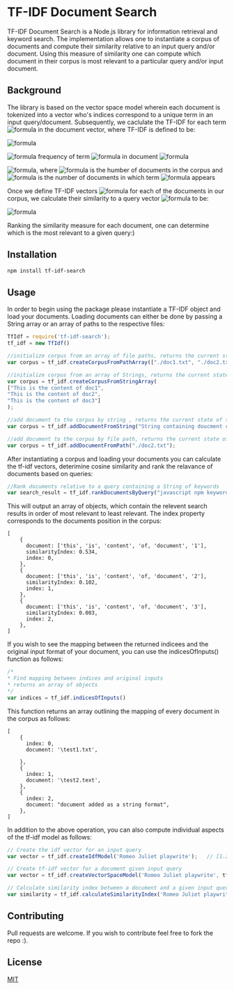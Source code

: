 # TF-IDF Document Search

TF-IDF Document Search is a Node.js library for information retrieval and keyword search. The implementation allows one to instantiate a corpus of documents and compute their similarity relative to an input query and/or document. Using this measure of similarity one can compute which document in their corpus is most relevant to a particular query and/or input document.

## Background

The library is based on the vector space model wherein each document is tokenized into a vector who's indices correspond to a unique term in an input query/document. Subsequently, we caclulate the TF-IDF for each term ![formula](https://render.githubusercontent.com/render/math?math=t) in the document vector, where TF-IDF is defined to be:

![formula](https://render.githubusercontent.com/render/math?math=TF\-IDF(t,d)=TF(t,d)%20\cdot%20IDF(t)$)

![formula](https://render.githubusercontent.com/render/math?math=TF(t,d)=$) frequency of term ![formula](https://render.githubusercontent.com/render/math?math=t$) in document ![formula](https://render.githubusercontent.com/render/math?math=d$)

![formula](https://render.githubusercontent.com/render/math?math=IDF(t)=log(\frac{n}{f_t})$),  where ![formula](https://render.githubusercontent.com/render/math?math=n$) is the humber of documents in the corpus and ![formula](https://render.githubusercontent.com/render/math?math=f_t$) is the number of documents in which term ![formula](https://render.githubusercontent.com/render/math?math=t$) appears

Once we define TF-IDF vectors ![formula](https://render.githubusercontent.com/render/math?math=v_1,v_2,v_3...,v_n$) for each of the documents in our corpus, we calculate their similarity to a query vector ![formula](https://render.githubusercontent.com/render/math?math=q_1) to be:

![formula](https://render.githubusercontent.com/render/math?math=Similarity=\LARGE%20\frac{v_i%20\cdot%20q_1}{|v_i|%20\cdot%20|q_1|}$)

Ranking the similarity measure for each document, one can determine which is the most relevant to a given query:)


## Installation


```bash
npm install tf-idf-search
```

## Usage
In order to begin using the package please instantiate a TF-IDF object and load your documents. Loading documents can either be done by passing a String array or an array of paths to the respective files:

``` js script
TfIdf = require('tf-idf-search');
tf_idf = new TfIdf()

//initialize corpus from an array of file paths, returns the current state of the corpus
var corpus = tf_idf.createCorpusFromPathArray(["./doc1.txt", "./doc2.txt", "doc3.txt"]);

//initialize corpus from an array of Strings, returns the current state of the corpus
var corpus = tf_idf.createCorpusFromStringArray(
["This is the content of doc1",
"This is the content of doc2",
"This is the content of doc3"]
);

//add document to the corpus by string , returns the current state of the corpus
var corpus = tf_idf.addDocumentFromString("String containing doucment contents");

//add document to the corpus by file path, returns the current state of the corpus
var corpus = tf_idf.addDocumentFromPath("./doc2.txt");
```

After instantiating a corpus and loading your documents you can calculate the tf-idf vectors, deterimine cosine similarity and rank the relavance of documents based on queries:

``` js script
//Rank documents relative to a query containing a String of keywords
var search_result = tf_idf.rankDocumentsByQuery("javascript npm keyword search")
```
This will output an array of objects, which contain the relevent search results in order of most relevant to least relevant. The index property corresponds to the documents position in the corpus:

```
[
    {
      document: ['this', 'is', 'content', 'of, 'document', '1'],
      similarityIndex: 0.534,
      index: 0,
    },
    {
      document: ['this', 'is', 'content', 'of, 'document', '2'],
      similarityIndex: 0.102,
      index: 1,
    },
    {
      document: ['this', 'is', 'content', 'of, 'document', '3'],
      similarityIndex: 0.003,
      index: 2,
    },
]
```

If you wish to see the mapping between the returned indicees and the original input format of your document, you can use the
indicesOfInputs() function as follows:

``` js script
/*
* Find mapping between indices and original inputs
* returns an array of objects
*/
var indices = tf_idf.indicesOfInputs()
```

This function returns an array outlining the mapping of every document in the corpus as follows:
```
[
    {
      index: 0,
      document: '\test1.txt',

    },
    {
      index: 1,
      document: '\test2.text',
    },
    {
      index: 2,
      document: "document added as a string format",
    },
]
```


In addition to the above operation, you can also compute individual aspects of the tf-idf model as follows:

``` js script
// Create the idf vector for an input query
var vector = tf_idf.createIdfModel('Romeo Juliet playwrite');   // [1.2341, 0.124, 1.531]

// Create tf-idf vector for a document given input query
var vector = tf_idf.createVectorSpaceModel('Romeo Juliet playwrite', tf_idf.corpus[0]); // [0.257, 1.245, 0.1]

// Calculate similarity index between a document and a given input query
var similarity = tf_idf.calculateSimilarityIndex('Romeo Juliet playwrite', tf_idf.corpus[0]);  // 0.3421
```

## Contributing
Pull requests are welcome. If you wish to contribute feel free to fork the repo :).

## License
[MIT](https://choosealicense.com/licenses/mit/)
